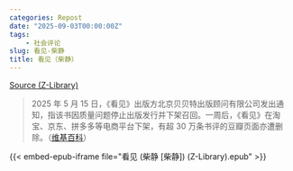 ```yaml
---
categories: Repost
date: "2025-09-03T00:00:00Z"
tags:
    - 社会评论
slug: 看见-柴静
title: 看见（柴静）
---
```


[Source (Z-Library)](#https://zh.z-library.sk/book/11965017/35353d/)

> 2025 年 5 月 15 日，《看见》出版方北京贝贝特出版顾问有限公司发出通知，指该书因质量问题停止出版发行并下架召回。一周后，《看见》在淘宝、京东、拼多多等电商平台下架，有超 30 万条书评的豆瓣页面亦遭删除。（[维基百科](<https://zh.wikipedia.org/zh-cn/%E7%9C%8B%E8%A6%8B_(2013%E5%B9%B4%E6%9B%B8%E7%B1%8D)>)）

{{< embed-epub-iframe file="看见 (柴静 [柴静]) (Z-Library).epub" >}}
